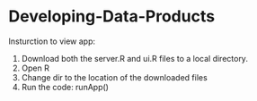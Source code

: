 # Developing-Data-Products

Insturction to view app:

1. Download both the server.R and ui.R files to a local directory. 
2. Open R
3. Change dir to the location of the downloaded files 
4. Run the code: runApp()

